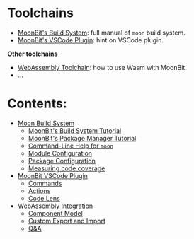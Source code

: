# Toolchains

- [MoonBit's Build System](moon/index.md): full manual of `moon` build system.
- [MoonBit's VSCode Plugin](vscode/index.md): hint on VSCode plugin.

**Other toolchains**

- [WebAssembly Toolchain](wasm/index.md): how to use Wasm with MoonBit.
- ...

# Contents:

* [Moon Build System](moon/index.md)
  * [MoonBit's Build System Tutorial](moon/tutorial.md)
  * [MoonBit's Package Manager Tutorial](moon/package-manage-tour.md)
  * [Command-Line Help for `moon`](moon/commands.md)
  * [Module Configuration](moon/module.md)
  * [Package Configuration](moon/package.md)
  * [Measuring code coverage](moon/coverage.md)
* [MoonBit VSCode Plugin](vscode/index.md)
  * [Commands](vscode/index.md#commands)
  * [Actions](vscode/index.md#actions)
  * [Code Lens](vscode/index.md#code-lens)
* [WebAssembly Integration](wasm/index.md)
  * [Component Model](wasm/index.md#component-model)
  * [Custom Export and Import](wasm/index.md#custom-export-and-import)
  * [Q&A](wasm/index.md#q-a)
